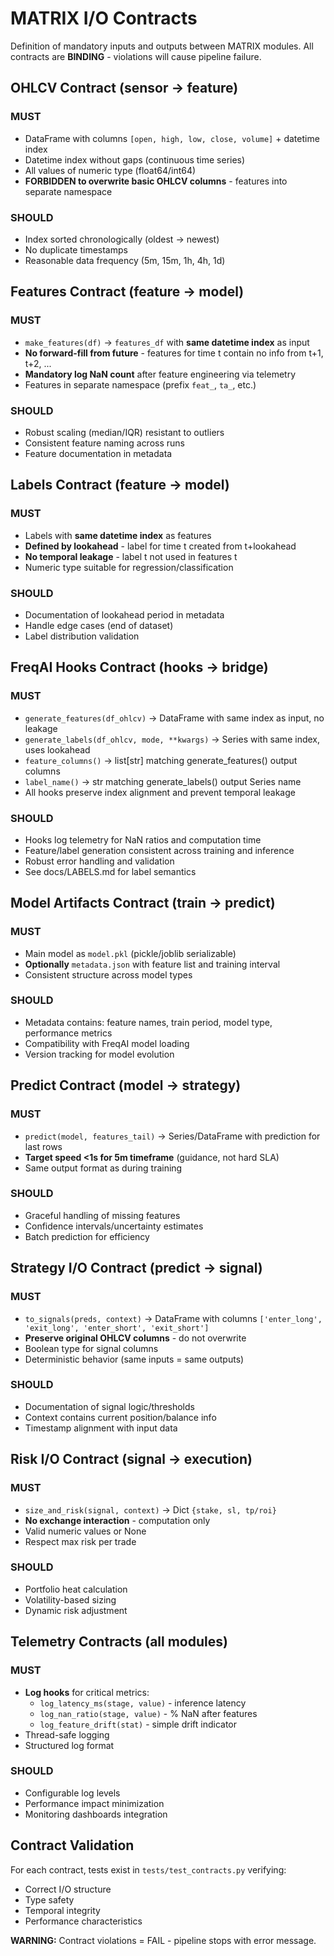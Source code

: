 # MATRIX I/O Contracts

Definition of mandatory inputs and outputs between MATRIX modules. All contracts are **BINDING** - violations will cause pipeline failure.

## OHLCV Contract (sensor → feature)

### MUST
- DataFrame with columns `[open, high, low, close, volume]` + datetime index
- Datetime index without gaps (continuous time series)
- All values of numeric type (float64/int64)
- **FORBIDDEN to overwrite basic OHLCV columns** - features into separate namespace

### SHOULD  
- Index sorted chronologically (oldest → newest)
- No duplicate timestamps
- Reasonable data frequency (5m, 15m, 1h, 4h, 1d)

## Features Contract (feature → model)

### MUST
- `make_features(df)` → `features_df` with **same datetime index** as input
- **No forward-fill from future** - features for time t contain no info from t+1, t+2, ...
- **Mandatory log NaN count** after feature engineering via telemetry
- Features in separate namespace (prefix `feat_`, `ta_`, etc.)

### SHOULD
- Robust scaling (median/IQR) resistant to outliers  
- Consistent feature naming across runs
- Feature documentation in metadata

## Labels Contract (feature → model)

### MUST  
- Labels with **same datetime index** as features
- **Defined by lookahead** - label for time t created from t+lookahead
- **No temporal leakage** - label t not used in features t
- Numeric type suitable for regression/classification

### SHOULD
- Documentation of lookahead period in metadata
- Handle edge cases (end of dataset)
- Label distribution validation

## FreqAI Hooks Contract (hooks → bridge)

### MUST
- `generate_features(df_ohlcv)` → DataFrame with same index as input, no leakage
- `generate_labels(df_ohlcv, mode, **kwargs)` → Series with same index, uses lookahead
- `feature_columns()` → list[str] matching generate_features() output columns
- `label_name()` → str matching generate_labels() output Series name
- All hooks preserve index alignment and prevent temporal leakage

### SHOULD
- Hooks log telemetry for NaN ratios and computation time
- Feature/label generation consistent across training and inference
- Robust error handling and validation
- See docs/LABELS.md for label semantics

## Model Artifacts Contract (train → predict)

### MUST
- Main model as `model.pkl` (pickle/joblib serializable)
- **Optionally** `metadata.json` with feature list and training interval
- Consistent structure across model types

### SHOULD
- Metadata contains: feature names, train period, model type, performance metrics
- Compatibility with FreqAI model loading
- Version tracking for model evolution

## Predict Contract (model → strategy)

### MUST
- `predict(model, features_tail)` → Series/DataFrame with prediction for last rows
- **Target speed <1s for 5m timeframe** (guidance, not hard SLA)
- Same output format as during training

### SHOULD
- Graceful handling of missing features
- Confidence intervals/uncertainty estimates
- Batch prediction for efficiency

## Strategy I/O Contract (predict → signal)

### MUST
- `to_signals(preds, context)` → DataFrame with columns `['enter_long', 'exit_long', 'enter_short', 'exit_short']`
- **Preserve original OHLCV columns** - do not overwrite
- Boolean type for signal columns
- Deterministic behavior (same inputs = same outputs)

### SHOULD
- Documentation of signal logic/thresholds
- Context contains current position/balance info
- Timestamp alignment with input data

## Risk I/O Contract (signal → execution)

### MUST
- `size_and_risk(signal, context)` → Dict `{stake, sl, tp/roi}`
- **No exchange interaction** - computation only
- Valid numeric values or None
- Respect max risk per trade

### SHOULD
- Portfolio heat calculation
- Volatility-based sizing
- Dynamic risk adjustment

## Telemetry Contracts (all modules)

### MUST
- **Log hooks** for critical metrics:
  - `log_latency_ms(stage, value)` - inference latency  
  - `log_nan_ratio(stage, value)` - % NaN after features
  - `log_feature_drift(stat)` - simple drift indicator
- Thread-safe logging
- Structured log format

### SHOULD
- Configurable log levels
- Performance impact minimization
- Monitoring dashboards integration

## Contract Validation

For each contract, tests exist in `tests/test_contracts.py` verifying:
- Correct I/O structure
- Type safety
- Temporal integrity
- Performance characteristics

**WARNING:** Contract violations = FAIL - pipeline stops with error message.